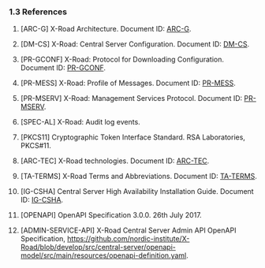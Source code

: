 ### 1.3 References

1. <a id="Ref_ARC-G" class="anchor"></a>\[ARC-G\] X-Road Architecture. Document ID: [ARC-G](arc-g_x-road_arhitecture.md).

2. <a id="Ref_DM-CS" class="anchor"></a>\[DM-CS\] X-Road: Central Server Configuration. Document ID: [DM-CS](../DataModels/dm-cs_x-road_central_server_configuration_data_model.md).

3. <a id="Ref_PR-GCONF" class="anchor"></a>\[PR-GCONF\] X-Road: Protocol for Downloading Configuration. Document ID: [PR-GCONF](../Protocols/pr-gconf_x-road_protocol_for_downloading_configuration.md).

4. <a id="Ref_PR-MESS" class="anchor"></a>\[PR-MESS\] X-Road: Profile of Messages. Document ID: [PR-MESS](../Protocols/pr-mess_x-road_message_protocol.md).

5. <a id="Ref_PR-MSERV" class="anchor"></a>\[PR-MSERV\] X-Road: Management Services Protocol. Document ID: [PR-MSERV](../Protocols/pr-mserv_x-road_protocol_for_management_services.md).

6. <a id="Ref_SPEC-AL" class="anchor"></a>\[SPEC-AL\] X-Road: Audit log events.

7. <a id="Ref_PKCS11" class="anchor"></a>\[PKCS11\] Cryptographic Token Interface Standard. RSA Laboratories, PKCS\#11.

8. <a id="Ref_ARC-TEC" class="anchor"></a>\[ARC-TEC\] X-Road technologies. Document ID: [ARC-TEC](arc-tec_x-road_technologies.md).

9. <a id="Ref_TERMS" class="anchor"></a>\[TA-TERMS\] X-Road Terms and Abbreviations. Document ID: [TA-TERMS](../terms_x-road_docs.md).

10. <a id="Ref_IG-CSHA" class="anchor"></a>\[IG-CSHA\] Central Server High Availability Installation Guide. Document ID: [IG-CSHA](../Manuals/ig-csha_x-road_6_ha_installation_guide.md).

11. <a id="Ref_OPENAPI" class="anchor"></a>\[OPENAPI\] OpenAPI Specification 3.0.0. 26th July 2017.

12. <a id="Ref_ADMIN-SERVICE-API" class="anchor"></a>\[ADMIN-SERVICE-API\] X-Road Central Server Admin API OpenAPI Specification, <https://github.com/nordic-institute/X-Road/blob/develop/src/central-server/openapi-model/src/main/resources/openapi-definition.yaml>.